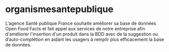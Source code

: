 # organismesantepublique
L'agence Santé publique France souhaite améliorer sa base de données Open Food Facts et fait appel aux services de notre entreprise afin d'améliorer l'insertion d'un produit dans la BDD avec de la suggestion ou d’auto-complétion en aidant les usagers à remplir plus efficacement la base de données.
